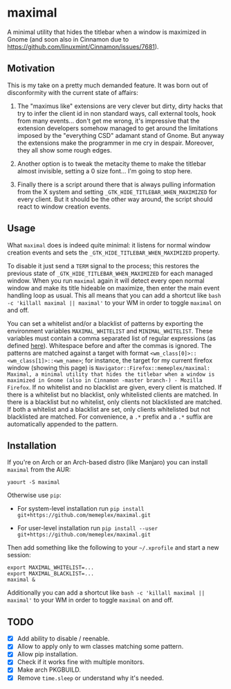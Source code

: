 # maximal

A minimal utility that hides the titlebar when a window is maximized in Gnome (and soon also in Cinnamon due to https://github.com/linuxmint/Cinnamon/issues/7681).

## Motivation

This is my take on a pretty much demanded feature. It was born out of disconformity with the current state of affairs:

1.  The "maximus like" extensions are very clever but dirty, dirty hacks that try to infer the client id in non standard ways, call external tools, hook from many events... don't get me wrong, it's impressive that the extension developers somehow managed to get around the limitations imposed by the "everything CSD" adamant stand of Gnome. But anyway the extensions make the programmer in me cry in despair. Moreover, they all show some rough edges.

2. Another option is to tweak the metacity theme to make the titlebar almost invisible, setting a 0 size font... I'm going to stop here.

3. Finally there is a script around there that is always pulling information from the X system and setting `_GTK_HIDE_TITLEBAR_WHEN_MAXIMIZED` for every client. But it should be the other way around, the script should react to window creation events.

## Usage

What `maximal` does is indeed quite minimal: it listens for normal window creation events and sets the `_GTK_HIDE_TITLEBAR_WHEN_MAXIMIZED` property.

To disable it just send a `TERM` signal to the process; this restores the previous state of `_GTK_HIDE_TITLEBAR_WHEN_MAXIMIZED` for each managed window. When you run `maximal` again it will detect every open normal window and make its title hideable on maximize, then enter the main event handling loop as usual. This all means that you can add a shortcut like `bash -c 'killall maximal || maximal'` to your WM in order to toggle `maximal` on and off.

You can set a whitelist and/or a blacklist of patterns by exporting the environment variables `MAXIMAL_WHITELIST` and `MINIMAL_WHITELIST`. These variables must contain a comma separated list of regular expressions (as defined [here](https://docs.python.org/3/library/re.html)). Whitespace before and after the commas is ignored. The patterns are matched against a target with format `<wm_class[0]>::<wm_class[1]>::<wm_name>`; for instance, the target for my current firefox window (showing this page) is `Navigator::Firefox::memeplex/maximal: Maximal, a minimal utility that hides the titlebar when a window is maximized in Gnome (also in Cinnamon -master branch-) - Mozilla Firefox`. If no whitelist and no blacklist are given, every client is matched. If there is a whitelist but no blacklist, only whitelisted clients are matched. In there is a blacklist but no whitelist, only clients not blacklisted are matched. If both a whitelist and a blacklist are set, only clients whitelisted but not blacklisted are matched. For convenience, a `.*` prefix and a `.*` suffix are automatically appended to the pattern.

## Installation

If you're on Arch or an Arch-based distro (like Manjaro) you can install `maximal` from the AUR:

`yaourt -S maximal`

Otherwise use `pip`:

* For system-level installation run `pip install git+https://github.com/memeplex/maximal.git`

* For user-level installation run `pip install --user git+https://github.com/memeplex/maximal.git`

Then add something like the following to your `~/.xprofile` and start a new session:

```
export MAXIMAL_WHITELIST=...
export MAXIMAL_BLACKLIST=...
maximal &
```

Additionally you can add a shortcut like `bash -c 'killall maximal || maximal'` to your WM in order to toggle `maximal` on and off.

## TODO

* [X] Add ability to disable / reenable.
* [X] Allow to apply only to wm classes matching some pattern.
* [X] Allow pip installation.
* [X] Check if it works fine with multiple monitors.
* [X] Make arch PKGBUILD.
* [X] Remove `time.sleep` or understand why it's needed.
